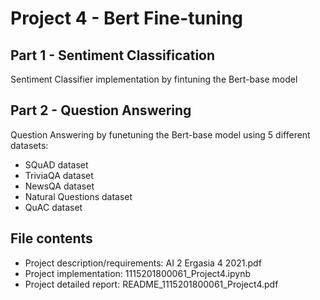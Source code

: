 # Project 4 - Bert Fine-tuning

## Part 1 - Sentiment Classification
Sentiment Classifier implementation by fintuning the Bert-base model
## Part 2 - Question Answering
Question Answering by funetuning the Bert-base model using 5 different datasets:
  - SQuAD dataset
  - TriviaQA dataset
  - NewsQA dataset
  - Natural Questions dataset
  - QuAC dataset

## File contents
 - Project description/requirements: AI 2 Ergasia 4 2021.pdf
 - Project implementation: 1115201800061_Project4.ipynb
 - Project detailed report: README_1115201800061_Project4.pdf

